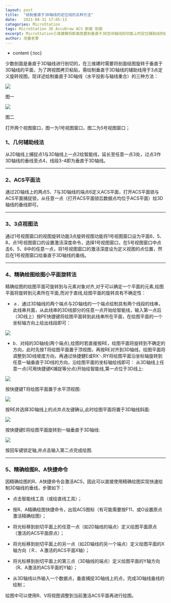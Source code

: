 ```yaml
---
layout: post
title:  "绘制垂直于3D轴线的定位线的五种方法"
date:   2021-08-31 17:05:13
categories: MicroStation
tags: MicroStation 3D AccuDraw ACS 断面 剖面
excerpt: MicroStation三维建模将断面放置到垂直于3D空间轴线剖切面上时定位辅助线的绘制方法。
author: 测量老覃
---
```


* content
{:toc}

少数剖面是垂直于3D轴线进行剖切的，在三维建时需要将剖面结图旋转于垂直于3D轴线的平面，为了跨视图拷贝粘贴，需绘制垂直于3D轴线的辅助线用于3点定义旋转视图。现详述绘制垂直于3D轴线（水平投影与轴线重合）的三种方法：

![](/img/2022/2022-08-31-17-15-01.png)

图一

![](/img/2022/2022-08-31-17-15-10.png)

图二

打开两个视图窗口，图一为1号视图窗口，图二为5号视图窗口；

### 1、几何辅助线法

从2D轴线上捕捉点1与3D轴线上一点2绘智能线，延长至任意一点3处，过点3作3D轴线的垂线至点4，线段3-4即为垂直于3D轴线。

---

### 2、ACS平面法

通过2D轴线上的两点5、7与3D轴线的端点6定义ACS平面，打开ACS平面锁与ACS平面捕捉锁，从任意一点（打开ACS平面锁后数据点均位于ACS平面）绘3D轴线的垂线即可。

---

### 3、3点视图法

通过1号视图窗口的视图旋转功能3点旋转视图功能将1号视图窗口设为平面6、5、8，点1号视图窗口的设置激活深度命令，选择1号视图窗口，在5号视图窗口中点击6、5、8中的任意一点，将1号视图窗口的激活深度设为定义视图的点位置，然后在1号视图窗口绘垂直于3D轴线的垂线。

---

### 4、精确绘图绘图小平面旋转法

精确绘图的绘图平面可旋转到与元素对象对齐,对于可以确定一个平面的元素,绘图平面将旋转到元素所在平面,而对于直线,绘图平面的旋转具有不确定性：

* ａ．通过3D轴线的两个端点与2D轴线的一个端点绘制具有两个线段的线串，此线串共面，从此线串的3D线部分的任意一点开始绘智能线，输入第一点后（3D线上）按PE快捷键将绘图平面转到此线串所在平面，在绘图平面的一个坐标轴方向上绘出线段即可：

![](/img/2022/2022-08-31-17-15-25.png)

* b．对纯的3D轴线(两个端点),绘图时若直接按RE，绘图平面将旋转到不确定的方向，此时先按T将绘图平面置于顶视图，再按RE对齐到3D轴线，绘图平面将调整到3D线坡度方向，再通过快捷健E或RX＼RY将绘图平面沿坐标轴旋转到任意一轴垂直于3D线的方向，沿绘图平面的坐标轴绘线即可：
从3D轴线上任意一点(可用快捷键K捕捉等分点)开始绘智能线,第一点位于3D线上:

![](/img/2022/2022-08-31-17-15-37.png)

按快捷键T将绘图平面置于水平顶视图:

![](/img/2022/2022-08-31-17-15-48.png)

按RE并选择3D轴线上的点并点左键确认,此时绘图平面将置于3D轴线斜面:

![](/img/2022/2022-08-31-17-15-57.png)

按快捷键E将绘图平面旋转到一轴垂直于3D轴线:

![](/img/2022/2022-08-31-17-16-05.png)

按回车键锁定轴,并点击输入第二点完成绘图.

---

### 5、精确绘图R、A快捷命令

因精确绘图的R、A快捷命令会激活ACS，因此可以直接使用精确绘图实现快速绘制3D轴线的垂线，步骤如下：

* 点击智能线工具（或绘直线工具）；

* 按R、A精确绘图快捷命令，出现ACS图标（有可能需要按F11、或O设置原点激活精确绘图）；

* 将光标移到剖切平面上的任意一点（如2D轴线的端点）定义绘图平面原点（激活的ACS平面原点）；

* 将光标移到剖切平面上的另一点（如2D轴线的另一个端点）定义绘图平面的X轴方向（Ｒ、Ａ激活的ACS平面X轴）；

* 将光标移到剖切平面上的第三点（3D轴线的端点）定义绘图平面的Y轴方向（R、A激活的ACS平面的Y轴）；

* 从3D轴线以外输入一个数据点，垂直捕捉3D轴线上的点，完成3D轴线垂线的绘制；

绘图中可以使用R、V将视图调整到当前激活ACS平面再进行绘图。